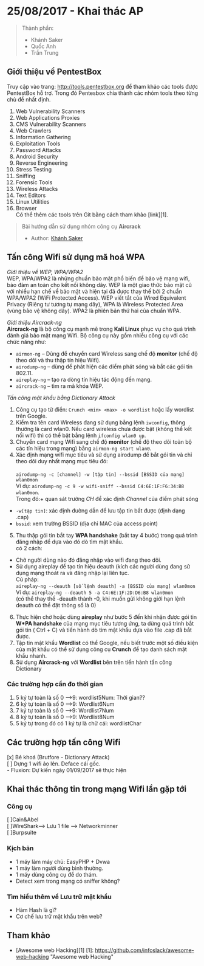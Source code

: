 # 25/08/2017 - Khai thác AP
>Thành phần:  
>- Khánh Saker  
>- Quốc Anh  
>- Trần Trung  

## Giới thiệu về PentestBox
Truy cập vào trang: http://tools.pentestbox.org để tham khảo các tools được PentestBox hỗ trợ. Trong đó Pentesbox chia thành các nhóm tools theo từng chủ đề nhất định.  
1. Web Vulnerability Scanners  
2. Web Applications Proxies  
3. CMS Vulnerability Scanners  
4. Web Crawlers  
5. Information Gathering  
6. Exploitation Tools  
7. Password Attacks  
8. Android Security  
9. Reverse Engineering    
10. Stress Testing  
11. Sniffing  
12. Forensic Tools  
13. Wireless Attacks  
14. Text Editors  
15. Linux Utilities  
16. Browser  
Có thể thêm các tools trên Git bằng cách tham khảo [link][1].

> Bài hướng dẫn sử dụng nhóm công cụ **Aircrack**  
> - Author: [Khánh Saker](khanhsaker97.github.io)
## Tấn công Wifi sử dụng mã hoá WPA
*Giới thiệu về WEP, WPA/WPA2*  
WEP, WPA/WPA2 là những chuẩn bảo mật phổ biến để bảo vệ mạng wifi, bảo đảm an toàn cho kết nối không dây. WEP là một giao thức bảo mật cũ với nhiều hạn chế về bảo mật và hiện tại đã được thay thế bởi 2 chuẩn WPA/WPA2 (WiFi Protected Access). WEP viết tắt của Wired Equivalent Privacy (Riêng tư tương tự mạng dây), WPA là Wireless Protected Area (vùng bảo vệ không dây). WPA2 là phiên bản thứ hai của chuẩn WPA.

*Giới thiệu Aircrack-ng*  
**Aircrack-ng** là bộ công cụ mạnh mẽ trong **Kali Linux** phục vụ cho quá trình đánh giá bảo mật mạng Wifi. Bộ công cụ này gồm nhiều công cụ với các chức năng như:
- `airmon-ng` – Dùng để chuyển card Wireless sang chế độ **monitor** (chế độ theo dõi và thu thập tín hiệu Wifi).
- `airodump-ng` – dùng để phát hiện các điểm phát sóng và bắt các gói tin 802.11.
- `aireplay-ng` – tạo ra dòng tín hiệu tác động đến mạng.
- `aircrack-ng` – tìm ra mã khóa WEP.

*Tấn công mật khẩu bằng Dictionary Attack*  
1. Công cụ tạo từ điển: `Crunch <min> <max> -o wordlist` hoặc lấy wordlist trên Google.<br/>  
2. Kiểm tra tên card Wireless đang sử dụng bằng lệnh `iwconfig`, thông thường là card wlan0. Nếu card wireless chưa được bật (không thể kết nối wifi) thì có thể bật bằng lệnh `ifconfig wlan0 up`.<br/>  
3. Chuyển card mạng Wifi sang chế độ **monitor** (chế độ theo dõi toàn bộ các tín hiệu trong mạng) bằng `airmon-ng start wlan0`.<br/>  
4. Xác định mạng wifi mục tiêu và sử dụng airodump để bắt gói tin và chỉ theo dõi duy nhất mạng mục tiêu đó:<br/>  
`airodump-ng -c [channel] -w [tập tin] --bssid [BSSID của mạng] wlan0mon`  
Ví dụ: `airodump-ng -c 9 -w wifi-sniff --bssid C4:6E:1F:F6:34:B8 wlan0mon`.  
Trong đó:+ quan sát trường *CH* để xác định *Channel* của điểm phát sóng  
+ `-w[tập tin]`: xác định đường dẫn để lưu tập tin bắt được (định dạng .cap)  
+ `bssid`: xem trường BSSID (địa chỉ MAC của access point)<br/>  
5. Thu thập gói tin bắt tay **WPA handshake** (bắt tay 4 bước) trong quá trình đăng nhập để dựa vào đó dò tìm mật khẩu.  
có 2 cách:  
+ Chờ người dùng nào đó đăng nhập vào wifi đang theo dõi.  
+ Sử dụng aireplay để tạo tín hiệu deauth (kích các người dùng đang sử dụng mạng thoát ra và đăng nhập lại liên tục.  
Cú pháp:  
    `aireplay-ng --deauth [số lệnh deauth] -a [BSSID của mạng] wlan0mon`  
    Ví dụ: `aireplay-ng --deauth 5 -a C4:6E:1F:2D:D6:B8 wlan0mon`  
    (có thể thay thế -deauth thành -0, khi muốn gửi  không giới hạn lệnh deauth có thể đặt thông số là 0)<br/>  
6. Thực hiện chờ hoặc dùng **aireplay** như bước 5 đến khi nhận được gói tin **W*PA handshake** của mạng mục tiêu tương ứng, ta dừng quá trình bắt gói tin ( Ctrl + C) và tiến hành dò tìm mật khẩu dựa vào file .cap đã bắt được.<br/>  
7. Tập tin mật khẩu **Wordlist** có thể Google, nếu biết trước một số điều kiện của mật khẩu có thể sử dụng công cụ **Crunch** để tạo danh sách mật khẩu nhanh.<br/>  
8. Sử dụng **Aircrack-ng** với **Wordlist** bên trên tiến hành tấn công Dictionary  

### Các trường hợp cần đo thời gian
1. 5 ký tự toàn là số 0 -->9: wordlist5Num: Thời gian??
2. 6 ký tự toàn là số 0 -->9: Wordlist6Num
3. 7 ký tự toàn là số 0 -->9: Wordlist7Num
4. 8 ký tự toàn là số 0 -->9: Wordlist8Num
5. 5 ký tự trong đó có 1 ký tự là chữ cái: wordlistChar

## Các trường hợp tấn công Wifi
[x] Bẻ khoá (Brutfore - Dictionary Attack)  
[ ] Dựng 1 wifi ảo lên. Deface cái gốc.  
	- Fluxion: Dự kiến ngày 01/09/2017 sẽ thực hiện  

## Khai thác thông tin trong mạng Wifi lần gặp tới
### Công cụ
[ ]Cain&Abel  
[ ]WireShark--> Lưu 1 file --> Networkminner  
[ ]Burpsuite  

### Kịch bản
- 1 máy làm máy chủ: EasyPHP + Dvwa
- 1 máy làm người dùng bình thường.
- 1 máy dùng công cụ để do thám.
- Detect xem trong mạng có sniffer không?

### Tìm hiểu thêm về Lưu trữ mật khẩu
- Hàm Hash là gì?
- Cơ chế lưu trữ mật khẩu trên web?
## Tham khảo
- [Awesome web Hacking][1]
[1]: https://github.com/infoslack/awesome-web-hacking "Awesome web Hacking"
